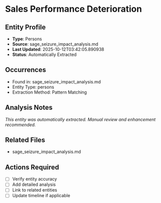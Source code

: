 # Sales Performance Deterioration

## Entity Profile
- **Type**: Persons
- **Source**: sage_seizure_impact_analysis.md
- **Last Updated**: 2025-10-12T03:42:05.890938
- **Status**: Automatically Extracted

## Occurrences
- Found in: sage_seizure_impact_analysis.md
- Entity Type: persons
- Extraction Method: Pattern Matching

## Analysis Notes
*This entity was automatically extracted. Manual review and enhancement recommended.*

## Related Files
- sage_seizure_impact_analysis.md

## Actions Required
- [ ] Verify entity accuracy
- [ ] Add detailed analysis
- [ ] Link to related entities
- [ ] Update timeline if applicable
